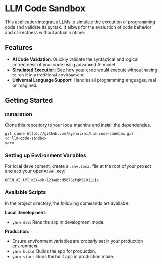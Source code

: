 # LLM Code Sandbox

This application integrates LLMs to simulate the execution of programming code and validate its syntax. 
It allows for the evaluation of code behavior and correctness without actual runtime.

## Features

- **AI Code Validation**: Quickly validate the syntactical and logical correctness of your code using advanced AI model.
- **Simulated Execution**: See how your code would execute without having to run it in a traditional environment.
- **Universal Language Support**: Handles all programming languages, real or imagined.
## Getting Started



### Installation

Clone this repository to your local machine and install the dependencies.

```bash
git clone https://github.com/eyenalxai/llm-code-sandbox.git
cd llm-code-sandbox
yarn
```

### Setting up Environment Variables

For local development, create a `.env.local` file at the root of your project and add your OpenAI API key:

```env
OPEN_AI_API_KEY=sk-1234abcd5678efgh91011ijk
```

### Available Scripts

In the project directory, the following commands are available:

**Local Development**:
- `yarn dev`: Runs the app in development mode.

**Production**:
- Ensure environment variables are properly set in your production environment.
- `yarn build`: Builds the app for production.
- `yarn start`: Runs the built app in production mode.


